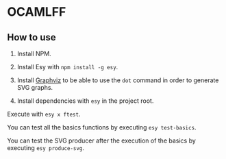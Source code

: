 # OCAMLFF

## How to use

1) Install NPM.

2) Install Esy with `npm install -g esy`.

3) Install [Graphviz](http://www.graphviz.org/download/) to be able to use the `dot` command in order to generate SVG graphs.

4) Install dependencies with `esy` in the project root.

Execute with `esy x ftest`.

You can test all the basics functions by executing `esy test-basics`.

You can test the SVG producer after the execution of the basics by executing `esy produce-svg`.